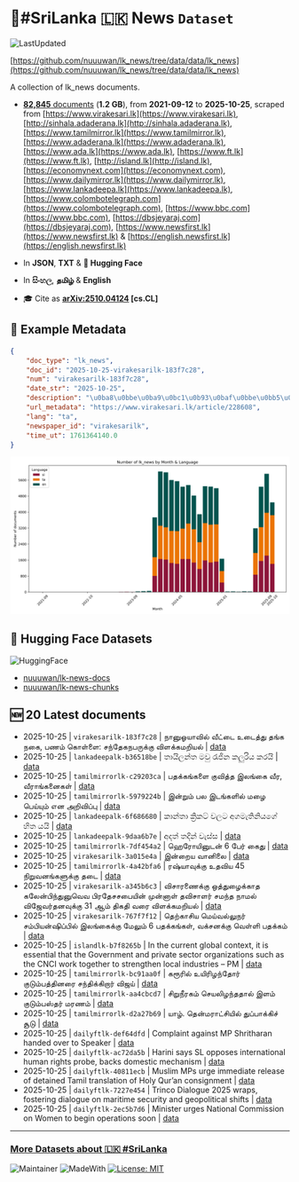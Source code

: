 # 📄#SriLanka 🇱🇰 News `Dataset`

![LastUpdated](https://img.shields.io/badge/last_updated-2025--10--25_09:46:27-green)

[https://github.com/nuuuwan/lk_news/tree/data/data/lk_news](https://github.com/nuuuwan/lk_news/tree/data/data/lk_news)

A collection of lk_news documents.

- [**82,845** documents](https://github.com/nuuuwan/lk_news/tree/data/data/lk_news) (**1.2 GB**), from **2021-09-12** to **2025-10-25**, scraped from [https://www.virakesari.lk](https://www.virakesari.lk), [http://sinhala.adaderana.lk](http://sinhala.adaderana.lk), [https://www.tamilmirror.lk](https://www.tamilmirror.lk), [https://www.adaderana.lk](https://www.adaderana.lk), [https://www.ada.lk](https://www.ada.lk), [https://www.ft.lk](https://www.ft.lk), [http://island.lk](http://island.lk), [https://economynext.com](https://economynext.com), [https://www.dailymirror.lk](https://www.dailymirror.lk), [https://www.lankadeepa.lk](https://www.lankadeepa.lk), [https://www.colombotelegraph.com](https://www.colombotelegraph.com), [https://www.bbc.com](https://www.bbc.com), [https://dbsjeyaraj.com](https://dbsjeyaraj.com), [https://www.newsfirst.lk](https://www.newsfirst.lk) & [https://english.newsfirst.lk](https://english.newsfirst.lk)

- In **JSON**, **TXT** & **🤗 Hugging Face**

- In **සිංහල**, **தமிழ்** & **English**

- 🎓 Cite as **[arXiv:2510.04124](https://arxiv.org/abs/2510.04124) [cs.CL]**

## 📝 Example Metadata

```json
{
    "doc_type": "lk_news",
    "doc_id": "2025-10-25-virakesarilk-183f7c28",
    "num": "virakesarilk-183f7c28",
    "date_str": "2025-10-25",
    "description": "\u0ba8\u0bbe\u0ba9\u0bc1\u0b93\u0baf\u0bbe\u0bb5\u0bbf\u0bb2\u0bcd \u0bb5\u0bc0\u0b9f\u0bcd\u0b9f\u0bc8 \u0b89\u0b9f\u0bc8\u0ba4\u0bcd\u0ba4\u0bc1 \u0ba4\u0b99\u0bcd\u0b95 \u0ba8\u0b95\u0bc8, \u0baa\u0ba3\u0bae\u0bcd \u0b95\u0bca\u0bb3\u0bcd\u0bb3\u0bc8: \u0b9a\u0ba8\u0bcd\u0ba4\u0bc7\u0b95\u0ba8\u0baa\u0bb0\u0bc1\u0b95\u0bcd\u0b95\u0bc1 \u0bb5\u0bbf\u0bb3\u0b95\u0bcd\u0b95\u0bae\u0bb1\u0bbf\u0baf\u0bb2\u0bcd",
    "url_metadata": "https://www.virakesari.lk/article/228608",
    "lang": "ta",
    "newspaper_id": "virakesarilk",
    "time_ut": 1761364140.0
}
```

![Chart](https://raw.githubusercontent.com/nuuuwan/lk_news/refs/heads/data/data/lk_news/docs_by_month_and_lang.png)

## 🤗 Hugging Face Datasets

![HuggingFace](https://img.shields.io/badge/-HuggingFace-FDEE21?style=for-the-badge&logo=HuggingFace)

- [nuuuwan/lk-news-docs](https://huggingface.co/datasets/nuuuwan/lk-news-docs)
- [nuuuwan/lk-news-chunks](https://huggingface.co/datasets/nuuuwan/lk-news-chunks)

## 🆕 20 Latest documents

- 2025-10-25 | `virakesarilk-183f7c28` | நானுஓயாவில் வீட்டை உடைத்து தங்க நகை, பணம் கொள்ளை: சந்தேகநபருக்கு விளக்கமறியல் | [data](https://github.com/nuuuwan/lk_news/tree/data/data/lk_news/2020s/2025/2025-10-25-virakesarilk-183f7c28)
- 2025-10-25 | `lankadeepalk-b36518be` | තායිලන්ත මවු රැජින කලුරිය කරයි | [data](https://github.com/nuuuwan/lk_news/tree/data/data/lk_news/2020s/2025/2025-10-25-lankadeepalk-b36518be)
- 2025-10-25 | `tamilmirrorlk-c29203ca` | பதக்கங்களை குவித்த இலங்கை வீர, வீராங்கனைகள் | [data](https://github.com/nuuuwan/lk_news/tree/data/data/lk_news/2020s/2025/2025-10-25-tamilmirrorlk-c29203ca)
- 2025-10-25 | `tamilmirrorlk-5979224b` | இன்றும் பல இடங்களில் மழை பெய்யும் என அறிவிப்பு | [data](https://github.com/nuuuwan/lk_news/tree/data/data/lk_news/2020s/2025/2025-10-25-tamilmirrorlk-5979224b)
- 2025-10-25 | `lankadeepalk-6f686680` | කාන්තා ක්‍රිකට් වලට අගමැතිනියගේ හිත යයි | [data](https://github.com/nuuuwan/lk_news/tree/data/data/lk_news/2020s/2025/2025-10-25-lankadeepalk-6f686680)
- 2025-10-25 | `lankadeepalk-9daa6b7e` | අදත් තදින් වැස්ස | [data](https://github.com/nuuuwan/lk_news/tree/data/data/lk_news/2020s/2025/2025-10-25-lankadeepalk-9daa6b7e)
- 2025-10-25 | `tamilmirrorlk-7df454a2` | ஹெரோயினுடன் 6 பேர் கைது | [data](https://github.com/nuuuwan/lk_news/tree/data/data/lk_news/2020s/2025/2025-10-25-tamilmirrorlk-7df454a2)
- 2025-10-25 | `virakesarilk-3a015e4a` | இன்றைய வானிலை | [data](https://github.com/nuuuwan/lk_news/tree/data/data/lk_news/2020s/2025/2025-10-25-virakesarilk-3a015e4a)
- 2025-10-25 | `tamilmirrorlk-4a42bfa6` | ரஷ்யாவுக்கு உதவிய 45 நிறுவனங்களுக்கு தடை | [data](https://github.com/nuuuwan/lk_news/tree/data/data/lk_news/2020s/2025/2025-10-25-tamilmirrorlk-4a42bfa6)
- 2025-10-25 | `virakesarilk-a345b6c3` | விசாரணைக்கு ஒத்துழைக்காத கலேன்பிந்துனுவெவ பிரதேசசபையின் முன்னாள் தவிசாளர் சமந்த நாமல் விஜேவர்தனவுக்கு 31 ஆம் திகதி வரை விளக்கமறியல் | [data](https://github.com/nuuuwan/lk_news/tree/data/data/lk_news/2020s/2025/2025-10-25-virakesarilk-a345b6c3)
- 2025-10-25 | `virakesarilk-767f7f12` | தெற்காசிய மெய்வல்லுநர் சம்பியன்ஷிப்பில் இலங்கைக்கு மேலும் 6 பதக்கங்கள், வக்சனக்கு வெள்ளி பதக்கம் | [data](https://github.com/nuuuwan/lk_news/tree/data/data/lk_news/2020s/2025/2025-10-25-virakesarilk-767f7f12)
- 2025-10-25 | `islandlk-b7f8265b` | In the current global context, it is essential that the Government and private sector organizations such as the CNCI work together to strengthen local industries – PM | [data](https://github.com/nuuuwan/lk_news/tree/data/data/lk_news/2020s/2025/2025-10-25-islandlk-b7f8265b)
- 2025-10-25 | `tamilmirrorlk-bc91aa0f` | கரூரில் உயிரிழந்தோர் குடும்பத்தினரை சந்திக்கிறார் விஜய் | [data](https://github.com/nuuuwan/lk_news/tree/data/data/lk_news/2020s/2025/2025-10-25-tamilmirrorlk-bc91aa0f)
- 2025-10-25 | `tamilmirrorlk-aa4cbcd7` | சிறுநீரகம் செயலிழந்ததால் இளம் குடும்பஸ்தர் மரணம் | [data](https://github.com/nuuuwan/lk_news/tree/data/data/lk_news/2020s/2025/2025-10-25-tamilmirrorlk-aa4cbcd7)
- 2025-10-25 | `tamilmirrorlk-d2a27b69` | யாழ். தென்மராட்சியில் துப்பாக்கிச் சூடு | [data](https://github.com/nuuuwan/lk_news/tree/data/data/lk_news/2020s/2025/2025-10-25-tamilmirrorlk-d2a27b69)
- 2025-10-25 | `dailyftlk-def64dfd` | Complaint against MP Shritharan handed over to Speaker | [data](https://github.com/nuuuwan/lk_news/tree/data/data/lk_news/2020s/2025/2025-10-25-dailyftlk-def64dfd)
- 2025-10-25 | `dailyftlk-ac72da5b` | Harini says SL opposes international human rights probe, backs domestic mechanism | [data](https://github.com/nuuuwan/lk_news/tree/data/data/lk_news/2020s/2025/2025-10-25-dailyftlk-ac72da5b)
- 2025-10-25 | `dailyftlk-40811ecb` | Muslim MPs urge immediate release of detained Tamil translation of Holy Qur’an consignment | [data](https://github.com/nuuuwan/lk_news/tree/data/data/lk_news/2020s/2025/2025-10-25-dailyftlk-40811ecb)
- 2025-10-25 | `dailyftlk-7227e454` | Trinco Dialogue 2025 wraps, fostering dialogue on maritime security and geopolitical shifts | [data](https://github.com/nuuuwan/lk_news/tree/data/data/lk_news/2020s/2025/2025-10-25-dailyftlk-7227e454)
- 2025-10-25 | `dailyftlk-2ec5b7d6` | Minister urges National Commission on Women to begin operations soon | [data](https://github.com/nuuuwan/lk_news/tree/data/data/lk_news/2020s/2025/2025-10-25-dailyftlk-2ec5b7d6)

---

### [More Datasets about 🇱🇰 #SriLanka](https://github.com/nuuuwan/lk_datasets)

![Maintainer](https://img.shields.io/badge/maintainer-nuuuwan-red)
![MadeWith](https://img.shields.io/badge/made_with-python-blue)
[![License: MIT](https://img.shields.io/badge/License-MIT-yellow.svg)](https://opensource.org/licenses/MIT)
